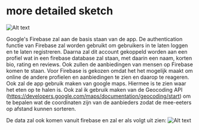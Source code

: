 # more detailed sketch
![Alt text](https://github.com/nielske31/lijstje/blob/master/doc/design.png)

Google's Firebase zal aan de basis staan van de app. De authentication functie van Firebase zal worden gebruikt om gebruikers
in te laten loggen en te laten registreren. Daarna zal dit account gekoppeld worden aan een profiel wat in een firebase database
zal staan, met daarin een naam, korten bio, rating en reviews. Ook zullen de aanbiedingen van mensen op Firebase komen te staan.
Voor Firebase is gekozen omdat het het mogelijk maakt om online de andere profielen en aanbiedingen te zien en daarop te reageren.
Ook zal de app gebruik maken van google maps. Hiermee is te zien waar het eten op te halen is.
Ook zal ik gebruik maken van de Geocoding API (https://developers.google.com/maps/documentation/geocoding/start) om te bepalen 
wat de coordinaten zijn van de aanbieders zodat de mee-eeters op afstand kunnen sorteren.

De data zal ook komen vanuit firebase en zal er als volgt uit zien:
![Alt text](https://github.com/nielske31/lijstje/blob/master/doc/firebasestructuur.png)
